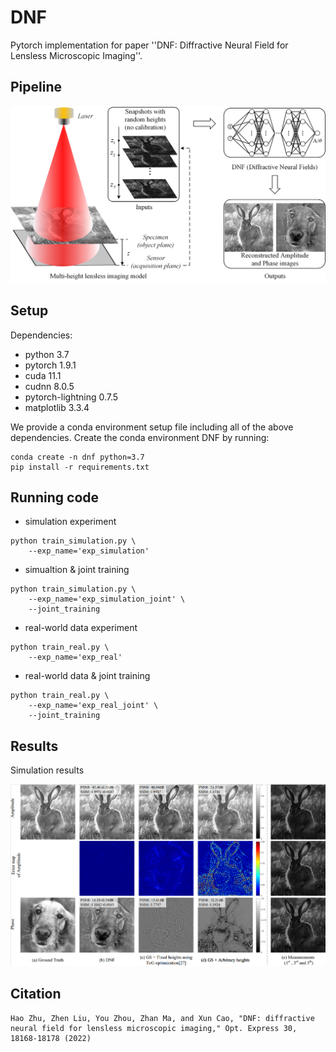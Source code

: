 # DNF
Pytorch implementation for paper ''DNF: Diffractive Neural Field for Lensless Microscopic Imaging''.

## Pipeline
<img src="./imgs/imaging_model.png">

## Setup

Dependencies:

* python 3.7
* pytorch 1.9.1
* cuda 11.1
* cudnn 8.0.5
* pytorch-lightning 0.7.5
* matplotlib 3.3.4

We provide a conda environment setup file including all of the above dependencies. Create the conda environment DNF by running:
```
conda create -n dnf python=3.7
pip install -r requirements.txt
```

## Running code

* simulation experiment
```
python train_simulation.py \
	--exp_name='exp_simulation'
```
* simualtion & joint training 
```
python train_simulation.py \ 
	--exp_name='exp_simulation_joint' \
	--joint_training
```
* real-world data experiment
```
python train_real.py \
	--exp_name='exp_real'
```
* real-world data & joint training
```
python train_real.py \
	--exp_name='exp_real_joint' \
	--joint_training
```

## Results
Simulation results

<img src="./imgs/synthesis_results.png">

## Citation
```
Hao Zhu, Zhen Liu, You Zhou, Zhan Ma, and Xun Cao, "DNF: diffractive neural field for lensless microscopic imaging," Opt. Express 30, 18168-18178 (2022)
```
